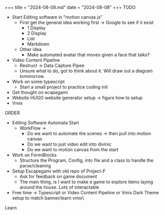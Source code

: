 +++
title = "2024-08-08.md"
date = "2024-08-08"
+++
TODO
- Start Editing software in "motion canvas js"
	- First get the general idea working first -> Google to see if it exist
		- 1 Display 
		- 2 Display
		- List
		- Markdown
	- Other idea
		- Make automated avatar that moves given a face that talks?
- Video Content Pipeline 
	- Restruct -> Data Capture Pipee
	- Unsure what to do, got to think about it. Will draw out a diagram tommorrow.
- Work on some typescript
	- Start a small project to practice coding init
- Get thought on ecapegami
- Website HUGO website generator setup -> figure how to setup
- Vmix

ORDER
- Editing Software Automata Start
	- WorkFlow -> 
		- Do we want to automate the scenes -> then pull into motion canvas
		- Do we want to just video edit into divinic
		- Do we want to motion canvas from the start
- Work on FormiBlocks
	- Structure the Program, Config, into file and a class to handle the parse/cleaning
- Setup Escapegami with old repo of Project-F
	- Ask for feedback on game document
	- The main thing, is I want to make a game to explore items laying around the house. Lots of interactable 
- Free time -> Typescript or Video Content Pipeline or Vmix Dark Theme setup to match banner/learn vmix\

Learn



